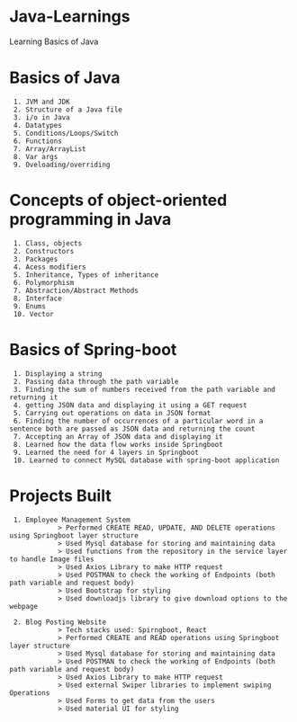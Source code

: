 # Java-Learnings
Learning Basics of Java

# Basics of Java

     1. JVM and JDK
     2. Structure of a Java file
     3. i/o in Java
     4. Datatypes
     5. Conditions/Loops/Switch
     6. Functions
     7. Array/ArrayList
     8. Var args
     9. Oveloading/overriding
     
# Concepts of object-oriented programming in Java

     1. Class, objects
     2. Constructors
     3. Packages
     4. Acess modifiers
     5. Inheritance, Types of inheritance
     6. Polymorphism
     7. Abstraction/Abstract Methods
     8. Interface
     9. Enums
     10. Vector
     

# Basics of Spring-boot
     1. Displaying a string
     2. Passing data through the path variable
     3. Finding the sum of numbers received from the path variable and returning it
     4. getting JSON data and displaying it using a GET request
     5. Carrying out operations on data in JSON format
     6. Finding the number of occurrences of a particular word in a sentence both are passed as JSON data and returning the count
     7. Accepting an Array of JSON data and displaying it
     8. Learned how the data flow works inside Springboot
     9. Learned the need for 4 layers in Springboot
     10. Learned to connect MySQL database with spring-boot application

# Projects Built

     1. Employee Management System 
                > Performed CREATE READ, UPDATE, AND DELETE operations using Springboot layer structure
                > Used Mysql database for storing and maintaining data 
                > Used functions from the repository in the service layer to handle Image files 
                > Used Axios Library to make HTTP request
                > Used POSTMAN to check the working of Endpoints (both path variable and request body)
                > Used Bootstrap for styling 
                > Used downloadjs library to give download options to the webpage

     2. Blog Posting Website    
                > Tech stacks used: Spirngboot, React 
                > Performed CREATE and READ operations using Springboot layer structure
                > Used Mysql database for storing and maintaining data 
                > Used POSTMAN to check the working of Endpoints (both path variable and request body)
                > Used Axios Library to make HTTP request
                > Used external Swiper libraries to implement swiping Operations
                > Used Forms to get data from the users
                > Used material UI for styling
